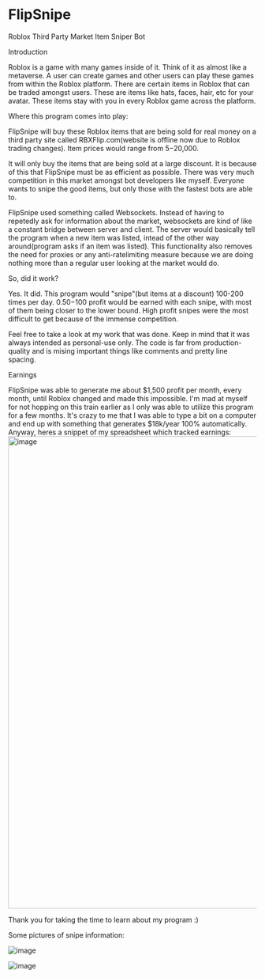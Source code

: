 # FlipSnipe
Roblox Third Party Market Item Sniper Bot

Introduction 

Roblox is a game with many games inside of it. Think of it as almost like a metaverse. A user can create games and other users can play these games from within the Roblox platform. There are certain items in Roblox that can be traded amongst users. These are items like hats, faces, hair, etc for your avatar. These items stay with you in every Roblox game across the platform.

Where this program comes into play:

FlipSnipe will buy these Roblox items that are being sold for real money on a third party site called RBXFlip.com(website is offline now due to Roblox trading changes). Item prices would range from $5-$20,000.

It will only buy the items that are being sold at a large discount. It is because of this that FlipSnipe must be as efficient as possible. There was very much competition in this market amongst bot developers like myself. Everyone wants to snipe the good items, but only those with the fastest bots are able to.

FlipSnipe used something called Websockets. Instead of having to repetedly ask for information about the market, websockets are kind of like a constant bridge between server and client. The server would basically tell the program when a new item was listed, intead of the other way around(program asks if an item was listed). This functionality also removes the need for proxies or any anti-ratelimiting measure because we are doing nothing more than a regular user looking at the market would do.

So, did it work?

Yes. It did. This program would "snipe"(but items at a discount) 100-200 times per day. $0.50-$100 profit would be earned with each snipe, with most of them being closer to the lower bound. High profit snipes were the most difficult to get because of the immense competition.

Feel free to take a look at my work that was done. Keep in mind that it was always intended as personal-use only. The code is far from production-quality and is mising important things like comments and pretty line spacing.

Earnings

FlipSnipe was able to generate me about $1,500 profit per month, every month, until Roblox changed and made this impossible. I'm mad at myself for not hopping on this train earlier as I only was able to utilize this program for a few months. It's crazy to me that I was able to type a bit on a computer and end up with something that generates $18k/year 100% automatically. Anyway, heres a snippet of my spreadsheet which tracked earnings: 
<img width="955" alt="image" src="https://github.com/DrewStewart7/FlipSnipe/assets/114938193/4a5a6b7a-23d7-4bd5-8b3b-7691805c6d64">

Thank you for taking the time to learn about my program :)

Some pictures of snipe information:

![image](https://github.com/DrewStewart7/FlipSnipe/assets/114938193/4a4ce005-e4eb-4a1a-96cb-410df2070789)

![image](https://github.com/DrewStewart7/FlipSnipe/assets/114938193/bec14c72-e49d-4bfc-8fcd-1b5e7b6b9e8a)

